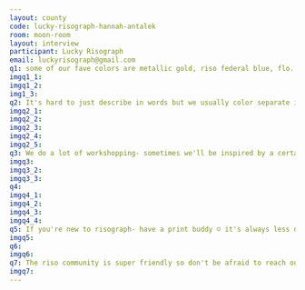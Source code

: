 ```yaml
---
layout: county 
code: lucky-risograph-hannah-antalek
room: moon-room
layout: interview
participant: Lucky Risograph
email: luckyrisograph@gmail.com
q1: some of our fave colors are metallic gold, riso federal blue, flo. orange, and mint
imgq1_1: 
imgq1_2: 
img1_3: 
q2: It's hard to just describe in words but we usually color separate in photoshop by using the black & white adjustment layer on the original image and overlaying a color preview with a few blending options to see how the colors mix. We then do all of our layout in illustrator, because sometimes one person has to prep the file and the another person has to print- it's also always helpful to name things accordingly. 
imgq2_1: 
imgq2_2: 
imgq2_3: 
imgq2_4: 
imgq2_5: 
q3: We do a lot of workshopping- sometimes we'll be inspired by a certain type of paper or color combination. It's also always super insightful and invigorating to refer to our bookshelf where we keep a lot of books and prints we've collected over the years from fairs and online stores. Our collective style definitely is inspired by our shared passion for random things such as food packaging.
imgq3: 
imgq3_2: 
imgq3_3: 
q4: 
imgq4_1: 
imgq4_2: 
imgq4_3: 
imgq4_4: 
q5: If you're new to risograph- have a print buddy ☺ it's always less daunting to have another person with you while printing. It's also like having a work out buddy to spot you in case your throw out your back lifting those drums. , Other more specific tips- print with interval on and at the slowest speed for consistency, don't use paper thicker than 80lb cover, and always test the paper first before you print it. 
imgq5: 
q6: 
imgq6: 
q7: The riso community is super friendly so don't be afraid to reach out to any of us ☺
imgq7: 
---
```

